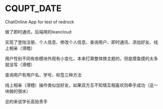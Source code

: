 # CQUPT_DATE
ChatOnline App for test of redrock

做了即时通讯，后端用的leancloud

实现了登陆注册、个人信息、修改个人信息、查询用户、即时通讯、添加好友、线上相亲（滑稽）

用户性别不同有些模块外观有小变化，本来打算整体换主题的，但是摸鱼摸的太多就没写（滑稽）

查询用户有用户名、学号、标签三种方法

线上相亲（滑稽）操作类似加好友，如果双方互不知情互相喜欢则牵手成功（这一块做的很水）

总的来说学长高抬贵手
